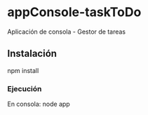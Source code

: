 # appConsole-taskToDo
Aplicación de consola - Gestor de tareas
<br>
## Instalación
npm install
<br>
### Ejecución
En consola: node app
